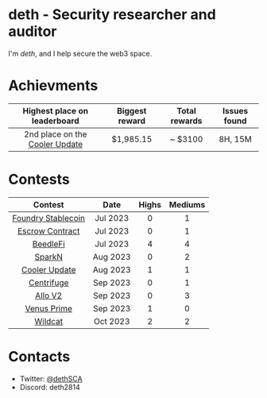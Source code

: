 # deth - Security researcher and auditor

I'm *deth*, and I help secure the web3 space.


# Achievments

| Highest place on leaderboard | Biggest reward | Total rewards | Issues found | 
|:--:|:--:|:--:| :--: |
| 2nd place on the [Cooler Update](https://audits.sherlock.xyz/contests/107) | $1,985.15| ~ $3100 |  8H, 15M |

# Contests

| Contest | Date | Highs | Mediums | 
|:--:|:--:|:--:| :--: |
| [Foundry Stablecoin](https://www.codehawks.com/report/cljx3b9390009liqwuedkn0m0) | Jul 2023 | 0  | 1  |
| [Escrow Contract](https://www.codehawks.com/report/cljyfxlc40003jq082s0wemya) | Jul 2023 | 0  | 1  |
| [BeedleFi](https://www.codehawks.com/report/clkbo1fa20009jr08nyyf9wbx) | Jul 2023 | 4 | 4  |
| [SparkN](https://www.codehawks.com/report/cllcnja1h0001lc08z7w0orxx) | Aug 2023 | 0 | 2  |
| [Cooler Update](https://audits.sherlock.xyz/contests/107) | Aug 2023 | 1 | 1  |
| [Centrifuge](https://code4rena.com/reports/2023-09-centrifuge) | Sep 2023 | 0 | 1  |
| [Allo V2](https://audits.sherlock.xyz/contests/109) | Sep 2023 | 0 | 3  |
| [Venus Prime](https://code4rena.com/contests/2023-09-venus-prime#top) | Sep 2023 | 1 | 0  |
| [Wildcat](https://code4rena.com/contests/2023-10-the-wildcat-protocol#top) | Oct 2023 | 2 | 2  |


# Contacts
* Twitter: [@dethSCA](https://twitter.com/dethSCA)
* Discord: deth2814
